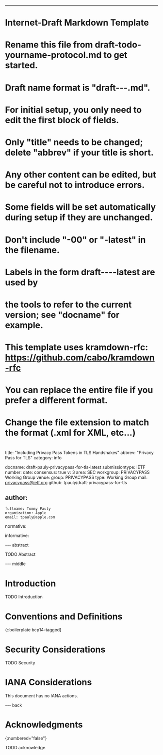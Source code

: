 ---
###
# Internet-Draft Markdown Template
#
# Rename this file from draft-todo-yourname-protocol.md to get started.
# Draft name format is "draft-<yourname>-<workgroup>-<name>.md".
#
# For initial setup, you only need to edit the first block of fields.
# Only "title" needs to be changed; delete "abbrev" if your title is short.
# Any other content can be edited, but be careful not to introduce errors.
# Some fields will be set automatically during setup if they are unchanged.
#
# Don't include "-00" or "-latest" in the filename.
# Labels in the form draft-<yourname>-<workgroup>-<name>-latest are used by
# the tools to refer to the current version; see "docname" for example.
#
# This template uses kramdown-rfc: https://github.com/cabo/kramdown-rfc
# You can replace the entire file if you prefer a different format.
# Change the file extension to match the format (.xml for XML, etc...)
#
###
title: "Including Privacy Pass Tokens in TLS Handshakes"
abbrev: "Privacy Pass for TLS"
category: info

docname: draft-pauly-privacypass-for-tls-latest
submissiontype: IETF
number:
date:
consensus: true
v: 3
area: SEC
workgroup: PRIVACYPASS Working Group
venue:
  group: PRIVACYPASS
  type: Working Group
  mail: privacypass@ietf.org
  github: tpauly/draft-privacypass-for-tls

author:
 -
    fullname: Tommy Pauly
    organization: Apple
    email: tpauly@apple.com

normative:

informative:


--- abstract

TODO Abstract


--- middle

# Introduction

TODO Introduction


# Conventions and Definitions

{::boilerplate bcp14-tagged}


# Security Considerations

TODO Security


# IANA Considerations

This document has no IANA actions.


--- back

# Acknowledgments
{:numbered="false"}

TODO acknowledge.
